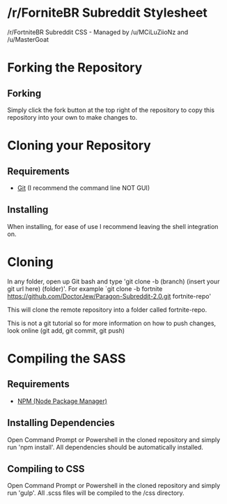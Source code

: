 # /r/ForniteBR Subreddit Stylesheet
/r/FortniteBR Subreddit CSS - Managed by /u/MCiLuZiioNz and /u/MasterGoat

# Forking the Repository

## Forking
Simply click the fork button at the top right of the repository to copy this repository into your own to make changes to.

# Cloning your Repository

## Requirements
* [Git](https://git-scm.com/downloads) (I recommend the command line NOT GUI)

## Installing
When installing, for ease of use I recommend leaving the shell integration on.

# Cloning

In any folder, open up Git bash and type 'git clone -b (branch) (insert your git url here) (folder)'. For example `git clone -b fortnite https://github.com/DoctorJew/Paragon-Subreddit-2.0.git fortnite-repo'

This will clone the remote repository into a folder called fortnite-repo.

This is not a git tutorial so for more information on how to push changes, look online (git add, git commit, git push)

# Compiling the SASS

## Requirements 
* [NPM (Node Package Manager)](https://docs.npmjs.com/getting-started/installing-node)

## Installing Dependencies
Open Command Prompt or Powershell in the cloned repository and simply run 'npm install'. All dependencies should be automatically installed.

## Compiling to CSS
Open Command Prompt or Powershell in the cloned repository and simply run 'gulp'. All .scss files will be compiled to the /css directory.
